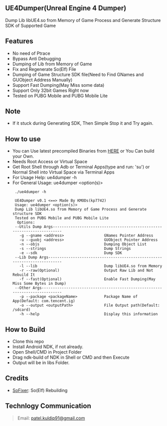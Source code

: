 ## UE4Dumper(Unreal Engine 4 Dumper)
Dump Lib libUE4.so from Memory of Game Process and Generate Structure SDK of Supported Game

## Features
- No need of Ptrace
- Bypass Anti Debugging
- Dumping of Lib from Memory of Game
- Fix and Regenerate So(Elf) File
- Dumping of Game Structure SDK file(Need to Find GNames and GUObject Address Manually)
- Support Fast Dumping(May Miss some data)
- Support Only 32bit Games Right now
- Tested on PUBG Mobile and PUBG Mobile Lite

## Note
- If it stuck during Generating SDK, Then Simple Stop it and Try again.
 
## How to use
- You can Use latest precompiled Binaries from [HERE](https://github.com/kp7742/UE4Dumper/tree/master/libs/) or You Can build your Own.
- Needs Root Access or Virtual Space
- Get Root Shell through Adb or Terminal Apps(type and run: 'su') or Normal Shell into Virtual Space via Terminal Apps
- For Usage Help: ue4dumper -h
- For General Usage: ue4dumper <option(s)>
	```
	 ./ue4dumper -h
	 
	 UE4Dumper v0.1 <==> Made By KMODs(kp7742)
	 Usage: ue4dumper <option(s)>
	 Dump Lib libUE4.so from Memory of Game Process and Generate structure SDK
	 Tested on PUBG Mobile and PUBG Mobile Lite
	  Options:
	 --Utils Dump Args-----------------------------------------------------------------------
	   -g --gname <address>                  GNames Pointer Address
	   -u --guobj <address>                  GUObject Pointer Address
	   -n --objs                             Dumping Object List
	   -s --strings                          Dump Strings
	   -e --sdk                              Dump SDK
	 --Lib Dump Args-------------------------------------------------------------------------
	   -l --lib                              Dump libUE4.so from Memory
	   -r --raw(Optional)                    Output Raw Lib and Not Rebuild It
	   -f --fast(Optional)                   Enable Fast Dumping(May Miss Some Bytes in Dump)
	 --Other Args----------------------------------------------------------------------------
	   -p --package <packageName>            Package Name of App(Default: com.tencent.ig)
	   -o --output <outputPath>              File Output path(Default: /sdcard)
	   -h --help                             Display this information
	```
	
## How to Build
- Clone this repo
- Install Android NDK, if not already.
- Open Shell/CMD in Project Folder
- Drag ndk-build of NDK in Shell or CMD and then Execute
- Output will be in libs Folder.

## Credits
- [SoFixer](https://github.com/F8LEFT/SoFixer): So(Elf) Rebuilding

## Technlogy Communication
> Email: patel.kuldip91@gmail.com
